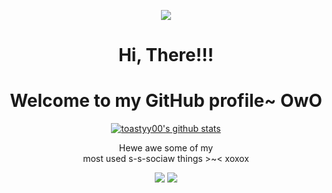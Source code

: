 <p align="center">
 <img src="https://media.tenor.com/N5fU8iyU9F4AAAAj/shigure-ui-dance.gif" align="center">
</p>

<h1 align="center">Hi, There!!</a>!</h1>
<h1 align="center">Welcome to my GitHub profile~ OwO</h1>

<p align="center">
  <a href="https://github.com/toastyy00"><img src="https://github-readme-stats.vercel.app/api?username=toastyy00&hide_border=true&show_icons=true" alt="toastyy00's github stats"></a>
</p>

<p align="center">Hewe awe some of my <br>
most used s-s-sociaw things >~< xoxox</p>
<p align="center"><a href="https://x.com/fluffy0xr" target="_blank"><img src="https://img.shields.io/badge/X-000000?style=for-the-badge&logo=x&logoColor=white"/></a> <a href="https://discord.com/users/431732708842930186" target="_blank"><img src="https://img.shields.io/badge/Discord-5865F2?style=for-the-badge&logo=discord&logoColor=white"/></a></p>
</div>
<!--
**edisonlee55/edisonlee55** is a ✨ _special_ ✨ repository because its `README.md` (this file) appears on your GitHub profile.

Here are some ideas to get you started:

- 🔭 I’m currently working on ...
- 🌱 I’m currently learning ...
- 👯 I’m looking to collaborate on ...
- 🤔 I’m looking for help with ...
- 💬 Ask me about ...
- 📫 How to reach me: ...
- 😄 Pronouns: ...
- ⚡ Fun fact: ...
-->
